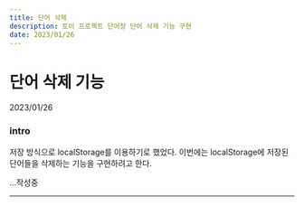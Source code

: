 ```yaml
---
title: 단어 삭제 
description: 토이 프로젝트 단어장 단어 삭제 기능 구현
date: 2023/01/26
---
```


# 단어 삭제 기능
<div class="flex justify-end text-sm">2023/01/26</div>

### intro
저장 방식으로 localStorage를 이용하기로 했었다. 이번에는 localStorage에 저장된 단어들을 삭제하는 기능을 구현하려고 한다.

...작성중

---